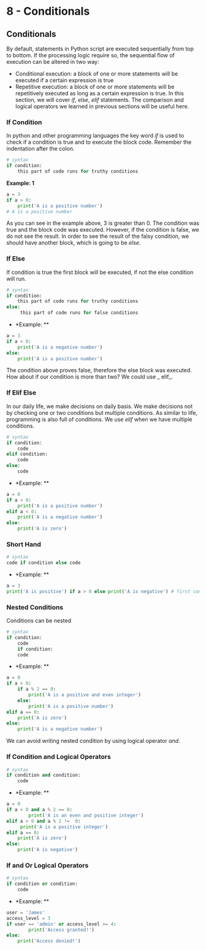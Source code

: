# 8 - Conditionals

## Conditionals

By default, statements in Python script are executed sequentially from top to bottom. If the processing logic require so, the sequential flow of execution can be altered in two way:

- Conditional execution: a block of one or more statements will be executed if a certain expression is true
- Repetitive execution: a block of one or more statements will be repetitively executed as long as a certain expression is true. In this section, we will cover *if*, *else*, *elif* statements. The comparison and logical operators we learned in previous sections will be useful here.

### If Condition

In python and other programming languages the key word *if* is used to check if a condition is true and to execute the block code. Remember the indentation after the colon.

```python
# syntax
if condition:
    this part of code runs for truthy conditions
```

**Example: 1**

```python
a = 3
if a > 0:
    print('A is a positive number')
# A is a positive number
```

As you can see in the example above, 3 is greater than 0. The condition was true and the block code was executed. However, if the condition is false, we do not see the result. In order to see the result of the falsy condition, we should have another block, which is going to be *else*.

### If Else

If condition is true the first block will be executed, if not the else condition will run.

```python
# syntax
if condition:
    this part of code runs for truthy conditions
else:
     this part of code runs for false conditions
```

- *Example: **

```python
a = 3
if a < 0:
    print('A is a negative number')
else:
    print('A is a positive number')
```

The condition above proves false, therefore the else block was executed. How about if our condition is more than two? We could use _ elif_.

### If Elif Else

In our daily life, we make decisions on daily basis. We make decisions not by checking one or two conditions but multiple conditions. As similar to life, programming is also full of conditions. We use *elif* when we have multiple conditions.

```python
# syntax
if condition:
    code
elif condition:
    code
else:
    code
```

- *Example: **

```python
a = 0
if a > 0:
    print('A is a positive number')
elif a < 0:
    print('A is a negative number')
else:
    print('A is zero')
```

### Short Hand

```python
# syntax
code if condition else code
```

- *Example: **

```python
a = 3
print('A is positive') if a > 0 else print('A is negative') # first condition met, 'A is positive' will be printed
```

### Nested Conditions

Conditions can be nested

```python
# syntax
if condition:
    code
    if condition:
    code
```

- *Example: **

```python
a = 0
if a > 0:
    if a % 2 == 0:
        print('A is a positive and even integer')
    else:
        print('A is a positive number')
elif a == 0:
    print('A is zero')
else:
    print('A is a negative number')
```

We can avoid writing nested condition by using logical operator *and*.

### If Condition and Logical Operators

```python
# syntax
if condition and condition:
    code
```

- *Example: **

```python
a = 0
if a > 0 and a % 2 == 0:
        print('A is an even and positive integer')
elif a > 0 and a % 2 !=  0:
     print('A is a positive integer')
elif a == 0:
    print('A is zero')
else:
    print('A is negative')
```

### If and Or Logical Operators

```python
# syntax
if condition or condition:
    code
```

- *Example: **

```python
user = 'James'
access_level = 3
if user == 'admin' or access_level >= 4:
        print('Access granted!')
else:
    print('Access denied!')
```
